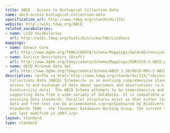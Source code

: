 ```yaml
---
title: ABCD - Access to Biological Collection Data
name: abcd-access-biological-collection-data
specification_url: http://www.tdwg.org/standards/115/
website: http://wiki.tdwg.org/ABCD
related_vocabularies:
- name: LSID Vocabularies
  url: http://wiki.tdwg.org/twiki/bin/view/TAG/LsidVocs
mappings:
- name: Darwin Core
  url: http://www.bgbm.org/TDWG/CODATA/Schema/Mappings/DwCAndExtensions.htm
- name: Eurisco Descriptors (Draft)
  url: http://www.bgbm.org/tdwg/codata/Schema/Mappings/EURISCO-2-ABCD.pdf
- name: OECD Minimum Data Set
  url: http://www.bgbm.org/tdwg/codata/Schema/ABCD_1.30/OECD-MDS-2-ABCD130.pdf
description: <p>The <a href="http://www.tdwg.org/standards/115/">Access to Biological
  Collections Data (ABCD) Schema</a> is an evolving comprehensive standard for the
  access to and exchange of data about specimens and observations (a.k.a. primary
  biodiversity data). The ABCD Schema attempts to be comprehensive and highly structured,
  supporting data from a wide variety of databases. It is compatible with several
  existing data standards. Parallel structures exist so that either (or both) atomised
  data and free-text can be accommodated.</p><p>Sponsored by Biodiversity Information
  Standards TDWG - the Taxonomic Databases Working Group, the current specification
  was last modified in 2007.</p>
layout: standard
type: standard
---
```


